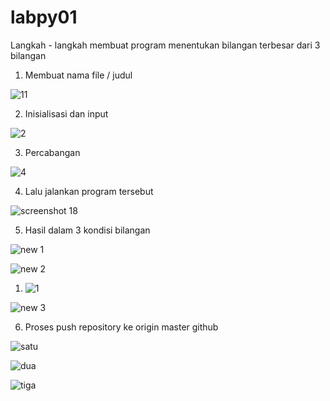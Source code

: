# labpy01

Langkah - langkah membuat program menentukan bilangan terbesar dari 3 
bilangan


1. Membuat nama file / judul


![11](https://user-images.githubusercontent.com/45659505/52551312-80647d80-2e0e-11e9-9a11-11756ab6b3ea.PNG)


2. Inisialisasi dan input


![2](https://user-images.githubusercontent.com/45659505/52551122-bd7c4000-2e0d-11e9-984f-f93f9cac7c82.PNG)


3. Percabangan


![4](https://user-images.githubusercontent.com/45659505/52551125-be14d680-2e0d-11e9-8b62-3857111cd508.PNG)


4. Lalu jalankan program tersebut


![screenshot 18](https://user-images.githubusercontent.com/45659505/52552453-e05d2300-2e12-11e9-8000-e7a38e247255.png)


5. Hasil dalam 3 kondisi bilangan


![new 1](https://user-images.githubusercontent.com/45659505/52552745-f3242780-2e13-11e9-9e2e-18a7a4c30353.PNG)



![new 2](https://user-images.githubusercontent.com/45659505/52552642-84df6500-2e13-11e9-98db-8a322eb0a28a.PNG)


1. ![1](https://user-images.githubusercontent.com/45659505/52640390-f9e09680-2f08-11e9-9a09-4055cb6c9c42.PNG)



![new 3](https://user-images.githubusercontent.com/45659505/52552643-8577fb80-2e13-11e9-815e-de20ae70a520.PNG)


6. Proses push repository ke origin master github


![satu](https://user-images.githubusercontent.com/45659505/52552872-48f8cf80-2e14-11e9-8dec-334f4eeb6ef5.PNG)



![dua](https://user-images.githubusercontent.com/45659505/52552871-48603900-2e14-11e9-8484-a5379fa5ba35.PNG)



![tiga](https://user-images.githubusercontent.com/45659505/52552874-48f8cf80-2e14-11e9-85a1-3a353c69345e.PNG)

